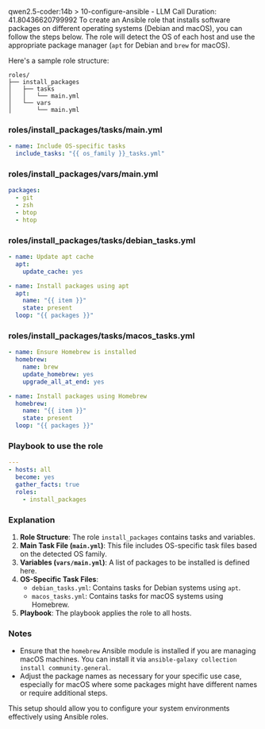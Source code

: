 qwen2.5-coder:14b > 10-configure-ansible - LLM Call Duration: 41.80436620799992
To create an Ansible role that installs software packages on different operating systems (Debian and macOS), you can follow the steps below. The role will detect the OS of each host and use the appropriate package manager (`apt` for Debian and `brew` for macOS).

Here's a sample role structure:

```
roles/
├── install_packages
│   ├── tasks
│   │   └── main.yml
│   └── vars
│       └── main.yml
```

### roles/install_packages/tasks/main.yml

```yaml
- name: Include OS-specific tasks
  include_tasks: "{{ os_family }}_tasks.yml"
```

### roles/install_packages/vars/main.yml

```yaml
packages:
  - git
  - zsh
  - btop
  - htop
```

### roles/install_packages/tasks/debian_tasks.yml

```yaml
- name: Update apt cache
  apt:
    update_cache: yes

- name: Install packages using apt
  apt:
    name: "{{ item }}"
    state: present
  loop: "{{ packages }}"
```

### roles/install_packages/tasks/macos_tasks.yml

```yaml
- name: Ensure Homebrew is installed
  homebrew:
    name: brew
    update_homebrew: yes
    upgrade_all_at_end: yes

- name: Install packages using Homebrew
  homebrew:
    name: "{{ item }}"
    state: present
  loop: "{{ packages }}"
```

### Playbook to use the role

```yaml
---
- hosts: all
  become: yes
  gather_facts: true
  roles:
    - install_packages
```

### Explanation

1. **Role Structure**: The role `install_packages` contains tasks and variables.
2. **Main Task File (`main.yml`)**: This file includes OS-specific task files based on the detected OS family.
3. **Variables (`vars/main.yml`)**: A list of packages to be installed is defined here.
4. **OS-Specific Task Files**:
   - `debian_tasks.yml`: Contains tasks for Debian systems using `apt`.
   - `macos_tasks.yml`: Contains tasks for macOS systems using Homebrew.
5. **Playbook**: The playbook applies the role to all hosts.

### Notes

- Ensure that the `homebrew` Ansible module is installed if you are managing macOS machines. You can install it via `ansible-galaxy collection install community.general`.
- Adjust the package names as necessary for your specific use case, especially for macOS where some packages might have different names or require additional steps.

This setup should allow you to configure your system environments effectively using Ansible roles.